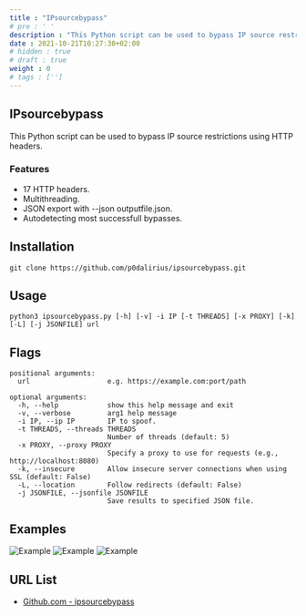 ```yaml
---
title : "IPsourcebypass"
# pre : ' '
description : "This Python script can be used to bypass IP source restrictions using HTTP headers."
date : 2021-10-21T10:27:30+02:00
# hidden : true
# draft : true
weight : 0
# tags : ['']
---
```


## IPsourcebypass

This Python script can be used to bypass IP source restrictions using HTTP headers.

### Features

* 17 HTTP headers.
* Multithreading.
* JSON export with --json outputfile.json.
* Autodetecting most successfull bypasses.

## Installation

```plain
git clone https://github.com/p0dalirius/ipsourcebypass.git
```

## Usage

```plain
python3 ipsourcebypass.py [-h] [-v] -i IP [-t THREADS] [-x PROXY] [-k] [-L] [-j JSONFILE] url
```

## Flags

```plain
positional arguments:
  url                   e.g. https://example.com:port/path

optional arguments:
  -h, --help            show this help message and exit
  -v, --verbose         arg1 help message
  -i IP, --ip IP        IP to spoof.
  -t THREADS, --threads THREADS
                        Number of threads (default: 5)
  -x PROXY, --proxy PROXY
                        Specify a proxy to use for requests (e.g., http://localhost:8080)
  -k, --insecure        Allow insecure server connections when using SSL (default: False)
  -L, --location        Follow redirects (default: False)
  -j JSONFILE, --jsonfile JSONFILE
                        Save results to specified JSON file.
```

## Examples

![Example](images/example1.png)
![Example](images/example2.png)
![Example](images/example3.png)

## URL List

- [Github.com - ipsourcebypass](https://github.com/p0dalirius/ipsourcebypass)
